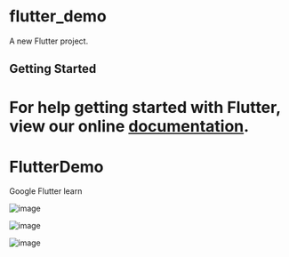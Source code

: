 # flutter_demo

A new Flutter project.

## Getting Started

For help getting started with Flutter, view our online
[documentation](https://flutter.io/).
=======
# FlutterDemo
Google Flutter learn

![image](https://github.com/waitinghc/FlutterDemo/blob/master/images/%E5%BE%AE%E4%BF%A1%E5%9B%BE%E7%89%87_20180627113348.jpg)

![image](https://github.com/waitinghc/FlutterDemo/blob/master/images/%E5%BE%AE%E4%BF%A1%E5%9B%BE%E7%89%87_20180627113343.jpg)

![image](https://github.com/waitinghc/FlutterDemo/blob/master/images/%E5%BE%AE%E4%BF%A1%E5%9B%BE%E7%89%87_20180627113340.png)

